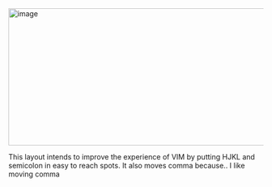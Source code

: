 <img width="715" height="271" alt="image" src="https://github.com/user-attachments/assets/8a403a6b-daef-4fd6-86c5-2b4ad38c4f73" />

This layout intends to improve the experience of VIM by putting HJKL and semicolon in easy to reach spots. It also moves comma because.. I like moving comma
